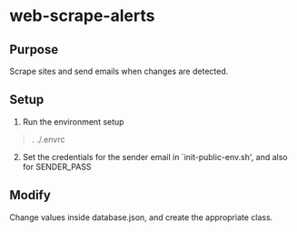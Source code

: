 # web-scrape-alerts
## Purpose      
Scrape sites and send emails when changes are detected.
## Setup        
1. Run the environment setup     
> . ./.envrc
2. Set the credentials for the sender email in `init-public-env.sh', and also for SENDER_PASS
## Modify
Change values inside database.json, and create the appropriate class.